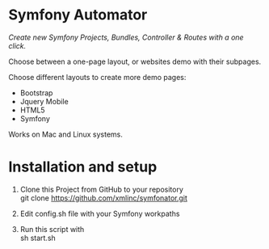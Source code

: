# Symfony Automator

*Create new Symfony Projects, Bundles, Controller & Routes with a one click.*

Choose between a one-page layout, or websites demo with their subpages.

Choose different layouts to create more demo pages:

- Bootstrap	
- Jquery Mobile	
- HTML5	
- Symfony	

Works on Mac and Linux systems.


# Installation and setup

1. Clone this Project from GitHub to your repository		
	git clone https://github.com/xmlinc/symfonator.git		

2. Edit config.sh file with your Symfony workpaths

3. Run this script with		
	sh start.sh		



